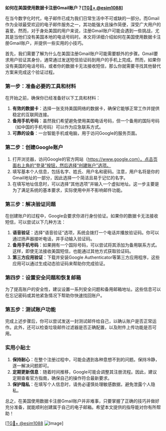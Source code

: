 **如何在美国使用数据卡注册Gmail账户？[[TG💪+ @esim1088](https://t.me/s/esim1088)]**

在当今数字化时代，电子邮件已成为我们日常生活中不可或缺的一部分。而Gmail作为全球最受欢迎的电子邮件服务之一，其功能强大且操作简便，深受广大用户的喜爱。然而，对于身处美国的用户来说，注册Gmail账户可能会遇到一些挑战，尤其是当他们没有美国本地的电话号码时。本文将详细介绍如何在美国使用数据卡注册Gmail账户，并提供一些实用的小技巧。

首先，我们需要了解为什么在美国注册Gmail账户可能需要额外的步骤。Gmail要求用户验证其身份，通常通过发送短信验证码到用户的手机上完成。然而，如果你没有美国的电话号码，或者你的数据卡无法接收短信，那么你就需要寻找其他替代方案来完成这个验证过程。

### 第一步：准备必要的工具和材料

在开始之前，确保你已经准备好以下工具和材料：

1. **有效的数据卡**：选择一张支持美国网络的数据卡，确保它能够正常工作并提供稳定的互联网连接。
2. **备用手机号码**：虽然我们希望避免使用美国电话号码，但一个备用的国际号码（如中国的手机号码）可以作为应急联系方式。
3. **可靠的设备**：一台智能手机或电脑，用于访问Google的服务页面。

### 第二步：创建Google账户

1. 打开浏览器，访问Google的官方网站（https://www.google.com）。点击页面右上角的“登录”按钮，然后选择“创建账户”选项。
2. 填写基本个人信息，包括名字、姓氏、用户名和密码。注意，用户名将是你的Gmail地址的一部分，因此选择一个简洁且易于记忆的名字。
3. 在填写地址信息时，可以选择“其他选项”并输入一个虚拟地址。这一步主要是为了满足系统的基本要求，实际使用中并不影响邮件功能。

### 第三步：解决验证问题

在创建账户的过程中，Google会要求你进行身份验证。如果你的数据卡无法接收短信，可以尝试以下几种方法：

1. **语音验证**：选择“语音验证”选项，系统会拨打一个电话并播放验证码。你可以通过扬声器接听电话，并手动输入验证码。
2. **备用手机号码**：如果拥有一个国际号码，可以尝试将其添加为备用联系方式。这样，即使无法接收美国短信，也能通过其他方式获取验证码。
3. **第三方应用验证**：下载并安装Google Authenticator等第三方应用程序，这些应用可以通过生成动态验证码来帮助你完成验证。

### 第四步：设置安全问题和恢复邮箱

为了提高账户的安全性，建议设置一系列安全问题和备用邮箱地址。这些信息可以在忘记密码或其他紧急情况下帮助你快速找回账户。

### 第五步：测试账户功能

完成上述步骤后，你可以尝试发送一封测试邮件给自己，以确认账户是否正常运作。此外，还可以检查垃圾邮件过滤器是否正确配置，以及附件上传功能是否可用。

### 实用小贴士

1. **保持耐心**：在整个注册过程中，可能会遇到各种意想不到的问题。保持冷静，逐一解决问题即可。
2. **定期更新信息**：随着时间推移，Google可能会调整其注册流程。因此，建议定期查看官方指南，确保自己的操作符合最新要求。
3. **保护隐私**：在填写个人信息时，请务必谨慎处理敏感数据，避免泄露个人隐私。

总之，在美国使用数据卡注册Gmail账户并非难事，只要掌握了正确的技巧并做好充分准备，就能顺利创建属于自己的电子邮箱。希望本文提供的指导能对你有所帮助！

[[TG💪+ @esim1088](https://t.me/s/esim1088) ![Image](https://i.postimg.cc/4NQfJmqS/Snipaste-2025-05-13-00-14-12.png)]